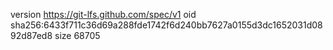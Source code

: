 version https://git-lfs.github.com/spec/v1
oid sha256:6433f711c36d69a288fde1742f6d240bb7627a0155d3dc1652031d0892d87ed8
size 68705
